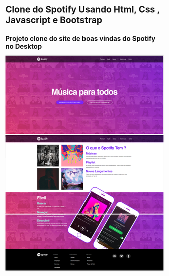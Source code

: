 # Clone do Spotify Usando Html, Css , Javascript e Bootstrap
## Projeto clone do site de boas vindas do Spotify no Desktop 

![Tela 1](https://github.com/GabrielSantos-dev/Spotify_Bootstrap/blob/master/imagens/Tela%201.PNG)
![Tela 2](https://github.com/GabrielSantos-dev/Spotify_Bootstrap/blob/master/imagens/Tela%202.PNG)
![Tela 3](https://github.com/GabrielSantos-dev/Spotify_Bootstrap/blob/master/imagens/Tela%204.PNG)
